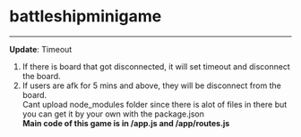 # battleshipminigame
---
**Update**:
Timeout
  1. If there is board that got disconnected, it will set timeout and disconnect the board.  
  2. If users are afk for 5 mins and above, they will be disconnect from the board.  
Cant upload node_modules folder since there is alot of files in there but you can get it by your own with the package.json  
**Main code of this game is in /app.js and /app/routes.js**
